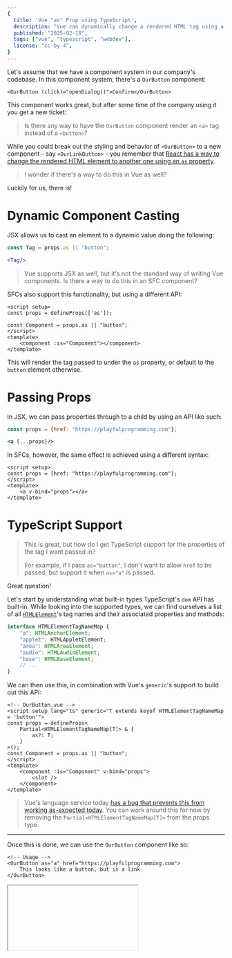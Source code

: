 ```yaml
---
{
  title: 'Vue "as" Prop using TypeScript',
  description: "Vue can dynamically change a rendered HTML tag using a special syntax. Let's learn how to use it with TypeScript.",
  published: "2025-02-18",
  tags: ["vue", "typescript", "webdev"],
  license: "cc-by-4",
}
---
```


Let's assume that we have a component system in our company's codebase. In this component system, there's a `OurButton` component:

```vue
<OurButton (click)="openDialog()">Confirm</OurButton>
```

This component works great, but after some time of the company using it you get a new ticket:

> Is there any way to have the `OurButton` component render an `<a>` tag instead of a `<button>`? 

While you could break out the styling and behavior of `<OurButton>` to a new component - say `<OurLinkButton>` - you remember that [React has a way to change the rendered HTML element to another one using an `as` property](/posts/react-as-prop).

> I wonder if there's a way to do this in Vue as well?

Luckily for us, there is!

# Dynamic Component Casting

JSX allows us to cast an element to a dynamic value doing the following:

```jsx
const Tag = props.as || "button";

<Tag/>
```

> Vue supports JSX as well, but it's not the standard way of writing Vue components. Is there a way to do this in an SFC component?

SFCs also support this functionality, but using a different API:

```vue
<script setup>
const props = defineProps(['as']); 
   
const Component = props.as || "button";
</script>
<template>
	<component :is="Component"></component>
</template>
```

This will render the tag passed to under the `as` property, or default to the `button` element otherwise.

# Passing Props

In JSX, we can pass properties through to a child by using an API like such:

```jsx
const props = {href: "https://playfulprogramming.com"};

<a {...props}/>
```

In SFCs, however, the same effect is achieved using a different syntax:

``` vue
<script setup>
const props = {href: "https://playfulprogramming.com"};
</script>
<template>
	<a v-bind="props"></a>
</template>
```

# TypeScript Support

> This is great, but how do I get TypeScript support for the properties of the tag I want passed in? 
>
> For example, if I pass `as="button"`, I don't want to allow `href` to be passed; but support it when `as="a"` is passed.

Great question!

Let's start by understanding what built-in types TypeScript's `dom` API has built-in. While looking into the supported types, we can find ourselves a list of all [`HTMLElement`](https://developer.mozilla.org/en-US/docs/Web/API/HTMLElement)'s tag names and their associated properties and methods: 

```typescript
interface HTMLElementTagNameMap {
    "a": HTMLAnchorElement;
    "applet": HTMLAppletElement;
    "area": HTMLAreaElement;
    "audio": HTMLAudioElement;
    "base": HTMLBaseElement;
    // ...
}
```

We can then use this, in combination with Vue's `generic`'s support to build out this API:

```vue
<!-- OurButton.vue -->
<script setup lang="ts" generic="T extends keyof HTMLElementTagNameMap = 'button'">
const props = defineProps<
	Partial<HTMLElementTagNameMap[T]> & {
		as?: T;
	}
>();
const Component = props.as || "button";
</script>
<template>
	<component :is="Component" v-bind="props">
		<slot />
	</component>
</template>
```

> Vue's language service today [has a bug that prevents this from working as-expected today](https://github.com/vuejs/language-tools/issues/5159). You can work around this for now by removing the `Partial<HTMLElementTagNameMap[T]>` from the props type.

----

Once this is done, we can use the `OurButton` component like so:

```vue
<!-- Usage -->
<OurButton as="a" href="https://playfulprogramming.com">
    This looks like a button, but is a link
</OurButton>
```

<iframe data-frame-title="Vue 'as' Prop - StackBlitz" src="pfp-code:./as-prop-1?template=node&embed=1&file=src%2FApp.vue"></iframe>
